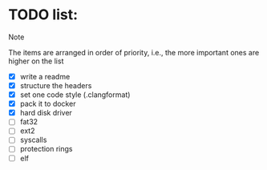 # TODO list:
> [!NOTE]
> The items are arranged in order of priority, i.e., the more important ones are higher on the list

- [x] write a readme
- [x] structure the headers
- [x] set one code style (.clangformat)
- [x] pack it to docker
- [x] hard disk driver
- [ ] fat32
- [ ] ext2
- [ ] syscalls
- [ ] protection rings
- [ ] elf
